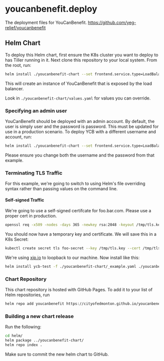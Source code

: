 # youcanbenefit.deploy
The deployment files for YouCanBenefit. https://github.com/yeg-relief/youcanbenefit

## Helm Chart
To deploy this Helm chart, first ensure the K8s cluster you want to deploy to has Tiller running in it. Next clone this repository to your local system. From the root, run:
 
 ``` bash
 helm install ./youcanbenefit-chart --set frontend.service.type=LoadBalancer
 ```
 
This will create an instance of YouCanBenefit that is exposed by the load balancer.

Look in `./youcanbenefit-chart/values.yaml` for values you can override.

### Specifying an admin user
YouCanBenefit should be deployed with an admin account. By default, the user is simply user and the password is password. This must be updated for use in a production scenario. To deploy YCB with a different username and account, run:

 ``` bash
 helm install ./youcanbenefit-chart --set frontend.service.type=LoadBalancer,admin.username=newUser,admin.password=newPassword
 ```
 
 Please ensure you change both the username and the password from that example.
 
### Terminating TLS Traffic
For this example, we're going to switch to using Helm's file overriding syntax rather than passing values on the command line. 

#### Self-signed Traffic
We're going to use a self-signed certifcate for foo.bar.com. Please use a proper cert in production.

``` bash
openssl req -x509 -nodes -days 365 -newkey rsa:2048 -keyout /tmp/tls.key -out /tmp/tls.crt -subj "/CN=foobar.127.0.0.1.xip.io"
```

You should now have a temporary key and certificate. We will save this in a K8s Secret:

``` bash
kubectl create secret tls foo-secret --key /tmp/tls.key --cert /tmp/tls.crt
```

We're using [xip.io](http://xip.io/) to loopback to our machine. Now install like this:

``` bash
helm install ycb-test -f ./youcanbenefit-chart/_example.yaml ./youcanbenefit-chart/
```

### Chart Repository
This chart repository is hosted with GitHub Pages. To add it to your list of Helm repositories, run 
``` bash
helm repo add youcanbenefit https://cityofedmonton.github.io/youcanbenefit.deploy/helm/
```

### Building a new chart release
Run the following:
``` bash
cd helm/
helm package ../youcanbenefit-chart/
helm repo index .
```

Make sure to commit the new helm chart to GitHub.
